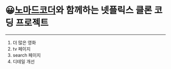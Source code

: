 # 😀[노마드코더](https://nomadcoders.co/react-masterclass)와 함께하는 넷플릭스 클론 코딩 프로젝트

---

1. 더 많은 영화
2. tv 페이지
3. search 페이지
4. 디테일 개선
